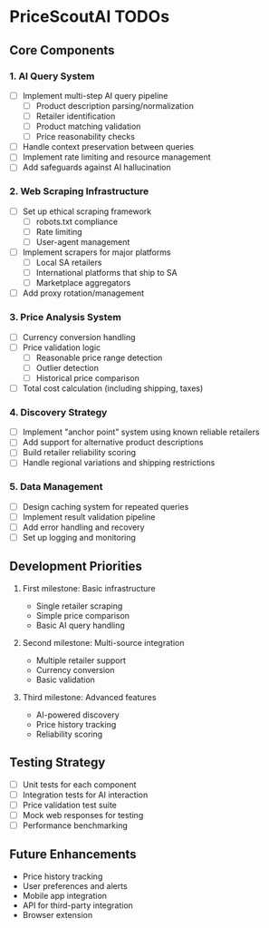 # PriceScoutAI TODOs

## Core Components

### 1. AI Query System
- [ ] Implement multi-step AI query pipeline
  - [ ] Product description parsing/normalization
  - [ ] Retailer identification
  - [ ] Product matching validation
  - [ ] Price reasonability checks
- [ ] Handle context preservation between queries
- [ ] Implement rate limiting and resource management
- [ ] Add safeguards against AI hallucination

### 2. Web Scraping Infrastructure
- [ ] Set up ethical scraping framework
  - [ ] robots.txt compliance
  - [ ] Rate limiting
  - [ ] User-agent management
- [ ] Implement scrapers for major platforms
  - [ ] Local SA retailers
  - [ ] International platforms that ship to SA
  - [ ] Marketplace aggregators
- [ ] Add proxy rotation/management

### 3. Price Analysis System
- [ ] Currency conversion handling
- [ ] Price validation logic
  - [ ] Reasonable price range detection
  - [ ] Outlier detection
  - [ ] Historical price comparison
- [ ] Total cost calculation (including shipping, taxes)

### 4. Discovery Strategy
- [ ] Implement "anchor point" system using known reliable retailers
- [ ] Add support for alternative product descriptions
- [ ] Build retailer reliability scoring
- [ ] Handle regional variations and shipping restrictions

### 5. Data Management
- [ ] Design caching system for repeated queries
- [ ] Implement result validation pipeline
- [ ] Add error handling and recovery
- [ ] Set up logging and monitoring

## Development Priorities

1. First milestone: Basic infrastructure
   - Single retailer scraping
   - Simple price comparison
   - Basic AI query handling

2. Second milestone: Multi-source integration
   - Multiple retailer support
   - Currency conversion
   - Basic validation

3. Third milestone: Advanced features
   - AI-powered discovery
   - Price history tracking
   - Reliability scoring

## Testing Strategy

- [ ] Unit tests for each component
- [ ] Integration tests for AI interaction
- [ ] Price validation test suite
- [ ] Mock web responses for testing
- [ ] Performance benchmarking

## Future Enhancements

- Price history tracking
- User preferences and alerts
- Mobile app integration
- API for third-party integration
- Browser extension 

